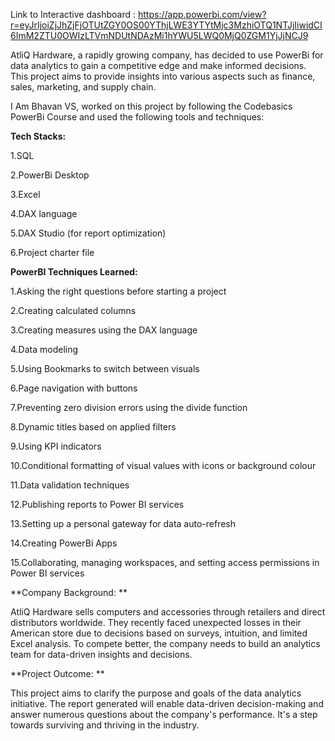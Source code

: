 Link to Interactive dashboard : https://app.powerbi.com/view?r=eyJrIjoiZjJhZjFjOTUtZGY0OS00YThjLWE3YTYtMjc3MzhiOTQ1NTJjIiwidCI6ImM2ZTU0OWIzLTVmNDUtNDAzMi1hYWU5LWQ0MjQ0ZGM1YjJjNCJ9

AtliQ Hardware, a rapidly growing company, has decided to use PowerBi for data analytics to gain a competitive edge and make informed decisions. This project aims to provide insights into various aspects such as finance, sales, marketing, and supply chain.

I Am Bhavan VS, worked on this project by following the Codebasics PowerBi Course and used the following tools and techniques:

**Tech Stacks:**

1.SQL

2.PowerBi Desktop

3.Excel

4.DAX language

5.DAX Studio (for report optimization)

6.Project charter file

**PowerBI Techniques Learned:**

1.Asking the right questions before starting a project

2.Creating calculated columns

3.Creating measures using the DAX language

4.Data modeling


5.Using Bookmarks to switch between visuals

6.Page navigation with buttons

7.Preventing zero division errors using the divide function

8.Dynamic titles based on applied filters

9.Using KPI indicators

10.Conditional formatting of visual values with icons or background colour

11.Data validation techniques

12.Publishing reports to Power BI services

13.Setting up a personal gateway for data auto-refresh

14.Creating PowerBi Apps

15.Collaborating, managing workspaces, and setting access permissions in Power BI services

**Company Background: **

AtliQ Hardware sells computers and accessories through retailers and direct distributors worldwide. They recently faced unexpected losses in their American store due to decisions based on surveys, intuition, and limited Excel analysis. To compete better, the company needs to build an analytics team for data-driven insights and decisions.

**Project Outcome: **

This project aims to clarify the purpose and goals of the data analytics initiative. The report generated will enable data-driven decision-making and answer numerous questions about the company's performance. It's a step towards surviving and thriving in the industry.


